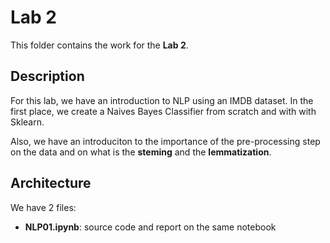 # Lab 2
This folder contains the work for the **Lab 2**.

## Description
For this lab, we have an introduction to NLP using an IMDB dataset. In the first place, we create a Naives Bayes Classifier from scratch and with
with Sklearn.

Also, we have an introduciton to the importance of the pre-processing step on the data and on what is the **steming** and the **lemmatization**.

## Architecture 
We have 2 files:
- **NLP01.ipynb**: source code and report on the same notebook
